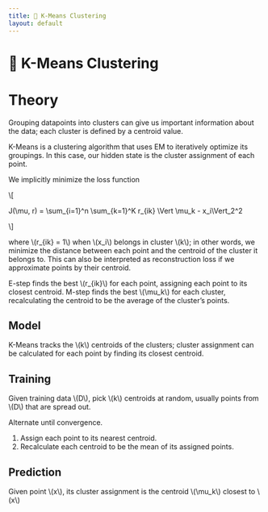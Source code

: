 ```yaml
---
title: 🎒 K-Means Clustering
layout: default
---
```


# 🎒 K-Means Clustering

# Theory
Grouping datapoints into clusters can give us important information about the data; each cluster is defined by a centroid value.

K-Means is a clustering algorithm that uses EM to iteratively optimize its groupings. In this case, our hidden state is the cluster assignment of each point.

We implicitly minimize the loss function 

\\[

J(\mu, r) = \sum_{i=1}^n \sum_{k=1}^K r_{ik} \Vert \mu_k - x_i\Vert_2^2

\\]

where \\(r_{ik} = 1\\) when \\(x_i\\) belongs in cluster \\(k\\); in other words, we minimize the distance between each point and the centroid of the cluster it belongs to. This can also be interpreted as reconstruction loss if we approximate points by their centroid.

E-step finds the best \\(r_{ik}\\) for each point, assigning each point to its closest centroid. M-step finds the best \\(\mu_k\\) for each cluster, recalculating the centroid to be the average of the cluster’s points.

## Model
K-Means tracks the \\(k\\) centroids of the clusters; cluster assignment can be calculated for each point by finding its closest centroid.

## Training
Given training data \\(D\\), pick \\(k\\) centroids at random, usually points from \\(D\\) that are spread out.

Alternate until convergence.
1. Assign each point to its nearest centroid.
2. Recalculate each centroid to be the mean of its assigned points.

## Prediction
Given point \\(x\\), its cluster assignment is the centroid \\(\mu_k\\) closest to \\(x\\)